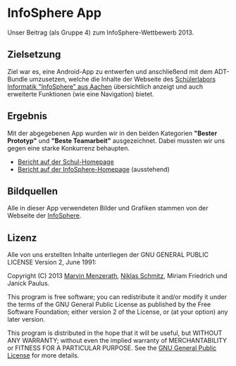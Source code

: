 # InfoSphere App
Unser Beitrag (als Gruppe 4) zum InfoSphere-Wettbewerb 2013.

## Zielsetzung
Ziel war es, eine Android-App zu entwerfen und anschließend mit dem ADT-Bundle umzusetzen, welche die Inhalte der Webseite des [Schülerlabors Informatik "InfoSphere" aus Aachen](http://schuelerlabor.informatik.rwth-aachen.de/) übersichtlich anzeigt und auch erweiterte Funktionen (wie eine Navigation) bietet.

## Ergebnis
Mit der abgegebenen App wurden wir in den beiden Kategorien **"Bester Prototyp"** und **"Beste Teamarbeit"** ausgezeichnet. Dabei mussten wir uns gegen eine starke Konkurrenz behaupten.  
* [Bericht auf der Schul-Homepage](http://www.mgm-monschau.de/go/meldungen-details/432-mgm-quartett-bei-informatik-wettbewerb-der-rwth-aachen-erfolgreich.html)  
* [Bericht auf der InfoSphere-Homepage]() (ausstehend)

## Bildquellen
Alle in dieser App verwendeten Bilder und Grafiken stammen von der Webseite der [InfoSphere](http://schuelerlabor.informatik.rwth-aachen.de/).

## Lizenz
Alle von uns erstellten Inhalte unterliegen der GNU GENERAL PUBLIC LICENSE Version 2, June 1991:

Copyright (C) 2013 [Marvin Menzerath](http://menzerath.eu), [Niklas Schmitz](https://github.com/SNiklas), Miriam Friedrich und Janick Paulus.

This program is free software; you can redistribute it and/or modify it under the terms of the GNU General Public License as published by the Free Software Foundation; either version 2 of the License, or (at your option) any later version.

This program is distributed in the hope that it will be useful, but WITHOUT ANY WARRANTY; without even the implied warranty of MERCHANTABILITY or FITNESS FOR A PARTICULAR PURPOSE. See the [GNU General Public License](https://github.com/MarvinMenzerath/InfoSphereApp/blob/master/LICENSE) for more details.
